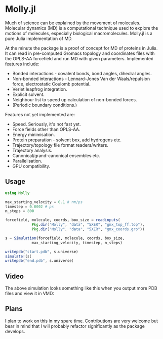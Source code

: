 # Molly.jl

Much of science can be explained by the movement of molecules. Molecular dynamics (MD) is a computational technique used to explore the motions of molecules, especially biological macromolecules. Molly.jl is a pure Julia implementation of MD.

At the minute the package is a proof of concept for MD of proteins in Julia. It can read in pre-computed Gromacs topology and coordinates files with the OPLS-AA forcefield and run MD with given parameters. Implemented features include:
- Bonded interactions - covalent bonds, bond angles, dihedral angles.
- Non-bonded interactions - Lennard-Jones Van der Waals/repulsion force, electrostatic Coulomb potential.
- Verlet leapfrog integration.
- Explicit solvent.
- Neighbour list to speed up calculation of non-bonded forces.
- (Periodic boundary conditions.)

Features not yet implemented are:
- Speed. Seriously, it's not fast yet.
- Force fields other than OPLS-AA.
- Energy minimisation.
- Protein preparation - solvent box, add hydrogens etc.
- Trajectory/topology file format readers/writers.
- Trajectory analysis.
- Canonical/grand-canonical ensembles etc.
- Parallelisation.
- GPU compatibility.

## Usage

```julia
using Molly

max_starting_velocity = 0.1 # nm/ps
timestep = 0.0002 # ps
n_steps = 800

forcefield, molecule, coords, box_size = readinputs(
            Pkg.dir("Molly", "data", "5XER", "gmx_top_ff.top"),
            Pkg.dir("Molly", "data", "5XER", "gmx_coords.gro"))

s = Simulation(forcefield, molecule, coords, box_size,
            max_starting_velocity, timestep, n_steps)

writepdb("start.pdb", s.universe)
simulate!(s)
writepdb("end.pdb", s.universe)
```

## Video

The above simulation looks something like this when you output more PDB files and view it in VMD:

## Plans

I plan to work on this in my spare time. Contributions are very welcome but bear in mind that I will probably refactor significantly as the package develops.
